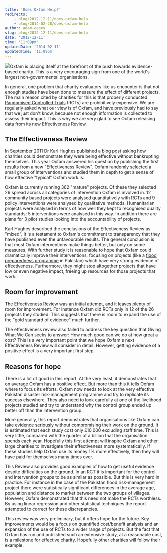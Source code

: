 ```yaml
---
title: 'Does Oxfam Help?'
redirects:
    - blog/2012-12-11/does-oxfam-help
    - blog/2014-02-28/does-oxfam-help
author: adam-casey
slug: blog/2012-12-11/does-oxfam-help
date: '2012-12-11'
time: '11:09pm'
updatedDate: '2014-02-11'
updatedTime: '11:09pm'
---
```

![](/images/uploads/oxfam_pic.jpg)Oxfam is placing itself at the forefront of the push towards evidence-based charity. This is a very encouraging sign from one of the world's largest non-governmental organisations.

In general, one problem that charity evaluators like us encounter is that not enough studies have been done to measure the effect of different projects. The main reason cited by charities for this is that properly conducted [Randomised Controlled Trials](http://www.givingwhatwecan.org/where-to-give/key-terms) (RCTs) are prohibitively expensive. We are regularly asked what our view is of Oxfam, and have previously had to say that we just don't know, because not enough information is collected to assess their impact. This is why we are very glad to see Oxfam releasing data from its new Effectiveness Review.

## The Effectiveness Review

In September 2011 Dr Karl Hughes published a [blog post](http://www.oxfamblogs.org/fp2p/?p=6719) asking how charities could demonstrate they were being effective without bankrupting themselves. This year Oxfam answered his question by publishing the first results from a new "Effectiveness Review". Oxfam randomly selected a small group of interventions and studied them in depth to get a sense of how effective "typical" Oxfam work is.

Oxfam is currently running 362 "mature" projects. Of these they selected 26 spread across all categories of intervention Oxfam is involved in. 12 community based projects were analysed quantitatively with RCTs and 9 policy interventions were analysed by qualitative methods. Humanitarian projects were analysed in terms of how well they kept to recognised quality standards; 5 interventions were analysed in this way. In addition there are plans for 3 pilot studies looking into the accountability of projects.

Karl Hughes described the conclusions of the Effectiveness Review as "mixed". It is a testament to Oxfam's commitment to transparency that they have published even the unfavourable results. The general conclusion is that most Oxfam interventions make things better, but only on some measures. With further study it is reasonable to hope that Oxfam could dramatically improve their interventions, focusing on projects (like a [flood preparedness programme](http://policy-practice.oxfam.org.uk/publications/effectiveness-review-community-based-disaster-risk-management-and-livelihoods-p-247231) in Pakistan) which have very strong evidence of effectiveness. Furthermore, they might stop altogether projects that have low or even negative impact, freeing up resources for those projects that work.

## Room for improvement

The Effectiveness Review was an initial attempt, and it leaves plenty of room for improvement. For instance Oxfam did RCTs only in 12 of the 26 projects they studied. This suggests that there is room to expand the use of the "gold standard of evidence" much further.

The effectiveness review also failed to address the key question that Giving What We Can seeks to answer: How much good can we do at how great a cost? This is a very important point that we hope Oxfam's next Effectiveness Review will consider in detail. However, getting evidence of a positive effect is a very important first step.

## Reasons for hope

There is a lot of good in this report. At the very least, it demonstrates that on average Oxfam has a positive effect. But more than this it tells Oxfam where to focus its efforts. Oxfam now needs to look at the very effective Pakistan disaster risk-management programme and try to replicate its success elsewhere. They also need to look carefully at one of the livelihood projects studied and try to understand why the control group ended up better off than the intervention group.

More generally, this report demonstrates that organisations like Oxfam can take evidence seriously without compromising their work on the ground. It is estimated that each study cost only £10,000 excluding staff time. This is very little, compared with the quarter of a billion that the organisation spends each year. Hopefully this first attempt will inspire Oxfam and other large charities to investigate their effectiveness more systematically. If these studies help Oxfam use its money 1% more effectively, then they will have paid for themselves many times over.

This Review also provides good examples of how to get useful evidence despite difficulties on the ground. In an RCT it is important for the control and intervention groups to be as similar as possible. But this is very hard in practice. For instance in the case of the Pakistan flood risk-management project there were statistically significant differences in the average age, population and distance to market between the two groups of villages. However, Oxfam demonstrated that this need not make the RCTs worthless. By using linear regression and other statistical techniques the report attempted to correct for these discrepancies.

This review was very preliminary, but it offers hope for the future. Key improvements would be a focus on quantified cost/benefit analysis and an expansion of the use of RCTs to a wider range of projects. But the fact that Oxfam has run and published such an extensive study, at a reasonable cost, is a milestone for effective charity. Hopefully other charities will follow their example.